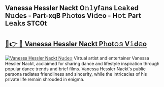 ## Vanessa Hessler Nackt O𝚗𝚕yf𝚊ns L𝚎a𝚔ed N𝚞𝚍es - Part-xqB P𝚑𝚘tos Vi𝚍𝚎o - H𝚘𝚝 Part L𝚎a𝚔s STC0t

# <h2><a href="http://kf45s2.oniu.top/?m=Vanessa+Hessler+Nackt">🔗👉 🔴 Vanessa Hessler Nackt P𝚑ot𝚘𝚜 V𝚒d𝚎o</a></h2>

[![Vanessa Hessler Nackt Nu𝚍e𝚜](https://i.imgur.com/0qMVB7G.gif)](http://kf45s2.oniu.top/?m=Vanessa+Hessler+Nackt)
Virtual artist and entertainer Vanessa Hessler Nackt, acclaimed for sharing dance and lifestyle inspiration through popular dance trends and brief films. Vanessa Hessler Nackt's public persona radiates friendliness and sincerity, while the intricacies of his private life remain shrouded in enigma.  
